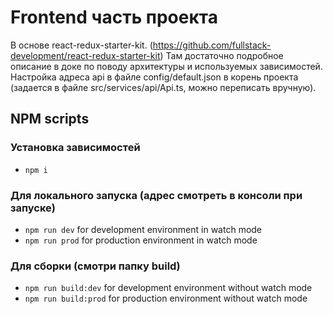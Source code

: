 # Frontend часть проекта
В основе react-redux-starter-kit. (https://github.com/fullstack-development/react-redux-starter-kit)
Там достаточно подробное описание в доке по поводу архитектуры и используемых зависимостей. Настройка адреса api
в файле config/default.json в корень проекта (задается в файле src/services/api/Api.ts, можно переписать вручную).



## NPM scripts

### Установка зависимостей
- ```npm i```

### Для локального запуска (адрес смотреть в консоли при запуске)
- ```npm run dev``` for development environment in watch mode
- ```npm run prod``` for production environment in watch mode

### Для сборки (смотри папку build)
- ```npm run build:dev``` for development environment without watch mode
- ```npm run build:prod``` for production environment without watch mode
